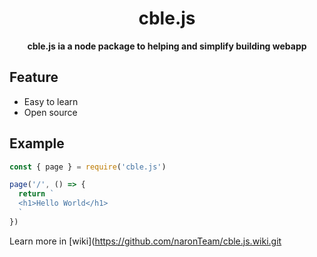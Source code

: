 <div align=center>
<h1>cble.js</h1>
<b>cble.js ia a node package to helping and simplify building webapp</b>
</div>

## Feature
- Easy to learn
- Open source 

## Example
```js
const { page } = require('cble.js')

page('/', () => {
  return `
  <h1>Hello World</h1>
  `
})
```
Learn more in [wiki](https://github.com/naronTeam/cble.js.wiki.git
